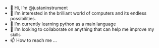 - 👋 Hi, I’m @justaninstrument
- 👀 I’m interested in the brilliant world of computers and its endless possibilities.
- 🌱 I’m currently learning python as a main language
- 💞️ I’m looking to collaborate on anything that can help me improve my skills
- 📫 How to reach me ...

<!---
justaninstrument/justaninstrument is a ✨ special ✨ repository because its `README.md` (this file) appears on your GitHub profile.
You can click the Preview link to take a look at your changes.
--->
